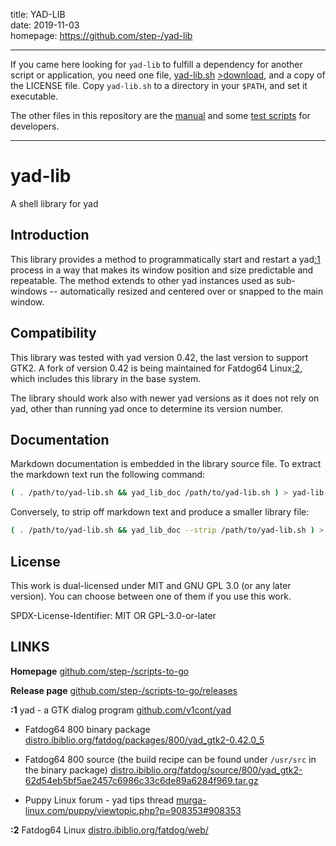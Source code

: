 title: YAD-LIB  
date: 2019-11-03  
homepage: <https://github.com/step-/yad-lib>  

---

If you came here looking for `yad-lib` to fulfill a dependency for another
script or application, you need one file,
[yad-lib.sh](https://github.com/step-/yad-lib/blob/master/usr/bin/yad-lib.sh)
[>download](https://raw.githubusercontent.com/step-/yad-lib/master/usr/bin/yad-lib.sh),
and a copy of the LICENSE file.
Copy `yad-lib.sh` to a directory in your `$PATH`, and set it executable.

The other files in this repository are the
[manual](https://github.com/step-/yad-lib/blob/master/usr/share/doc/yad-lib/index.md)
and some [test scripts](https://github.com/step-/yad-lib/tree/master/usr/share/yad-lib)
for developers.

---

# yad-lib

A shell library for yad

## Introduction

This library provides a method to programmatically start and restart a
yad[:1](#LINKS) process in a way that makes its window position and size
predictable and repeatable. The method extends to other yad instances used as
sub-windows -- automatically resized and centered over or snapped to the main
window.

## Compatibility

This library was tested with yad version 0.42, the last version to support GTK2.
A fork of version 0.42 is being maintained for Fatdog64 Linux[:2](#LINKS), which
includes this library in the base system.

The library should work also with newer yad versions as it does not rely on yad,
other than running yad once to determine its version number.

## Documentation

Markdown documentation is embedded in the
library source file. To extract the markdown text run the following
command:

```sh
( . /path/to/yad-lib.sh && yad_lib_doc /path/to/yad-lib.sh ) > yad-lib-doc.md
```

Conversely, to strip off markdown text and produce a smaller library file:

```sh
( . /path/to/yad-lib.sh && yad_lib_doc --strip /path/to/yad-lib.sh ) > yad-lib-new.sh
```

## License

This work is dual-licensed under MIT and GNU GPL 3.0 (or any later version).
You can choose between one of them if you use this work.

SPDX-License-Identifier: MIT OR GPL-3.0-or-later

<a name="LINKS"></a>

## LINKS

**Homepage**
[github.com/step-/scripts-to-go](https://github.com/step-/yad-lib)

**Release page**
[github.com/step-/scripts-to-go/releases](https://github.com/step-/yad-lib/releases)

**:1** yad - a GTK dialog program
[github.com/v1cont/yad](https://github.com/v1cont/yad/)

* Fatdog64 800 binary package
[distro.ibiblio.org/fatdog/packages/800/yad_gtk2-0.42.0_5](http://distro.ibiblio.org/fatdog/packages/800/yad_gtk2-0.42.0_5-x86_64-1.txz)

* Fatdog64 800 source (the build recipe can be found under `/usr/src` in the binary package)
[distro.ibiblio.org/fatdog/source/800/yad_gtk2-62d54eb5bf5ae2457c6986c33c6de89a6284f969.tar.gz](http://distro.ibiblio.org/fatdog/source/800/yad_gtk2-62d54eb5bf5ae2457c6986c33c6de89a6284f969.tar.gz)

* Puppy Linux forum - yad tips thread
[murga-linux.com/puppy/viewtopic.php?p=908353#908353](http://murga-linux.com/puppy/viewtopic.php?p=908353#908353)

**:2** Fatdog64 Linux
[distro.ibiblio.org/fatdog/web/](http://distro.ibiblio.org/fatdog/web/)

